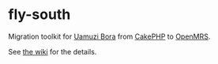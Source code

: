 fly-south
=========

Migration toolkit for [Uamuzi Bora][1] from [CakePHP][2] to [OpenMRS][3].

See [the wiki][4] for the details.

[1]: http://uamuzibora.com
[2]: http://cakephp.org
[3]: http://openmrs.org
[4]: https://github.com/kenners/fly-south/wiki